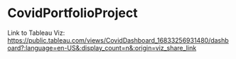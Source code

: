 # CovidPortfolioProject
Link to Tableau Viz: https://public.tableau.com/views/CovidDashboard_16833256931480/dashboard?:language=en-US&:display_count=n&:origin=viz_share_link
